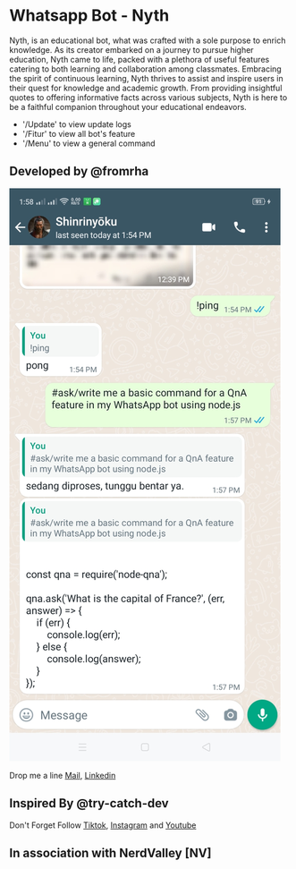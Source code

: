 # Whatsapp Bot - Nyth

Nyth, is an educational bot, what was crafted with a sole purpose to enrich knowledge. As its creator embarked on a journey to pursue higher education, Nyth came to life, packed with a plethora of useful features catering to both learning and collaboration among classmates. Embracing the spirit of continuous learning, Nyth thrives to assist and inspire users in their quest for knowledge and academic growth. From providing insightful quotes to offering informative facts across various subjects, Nyth is here to be a faithful companion throughout your educational endeavors.

- '/Update' to view update logs
- '/Fitur' to view all bot's feature
- '/Menu' to view a general command

## Developed by @fromrha

![Image](/nyth-demo.jpg)


Drop me a line [Mail](rahmanhanafi365@outlook.com), [Linkedin](https://www.linkedin.com/in/haishin/)


## Inspired By @try-catch-dev
Don't Forget Follow [Tiktok](https://www.tiktok.com/@try_catch_), [Instagram](https://www.instagram.com/try.catch.developer/) and [Youtube](https://www.youtube.com/c/TryCatchDev)


## In association with NerdValley [NV]